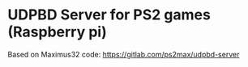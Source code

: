 # UDPBD Server for PS2 games (Raspberry pi) 

Based on Maximus32 code:
https://gitlab.com/ps2max/udpbd-server

